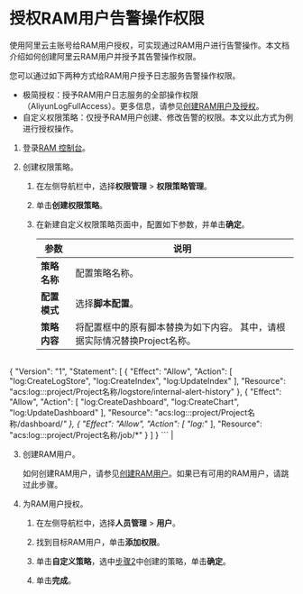 # 授权RAM用户告警操作权限

使用阿里云主账号给RAM用户授权，可实现通过RAM用户进行告警操作。本文档介绍如何创建阿里云RAM用户并授予其告警操作权限。

您可以通过如下两种方式给RAM用户授予日志服务告警操作权限。

-   极简授权：授予RAM用户日志服务的全部操作权限（AliyunLogFullAccess）。更多信息，请参见[创建RAM用户及授权](/intl.zh-CN/开发指南/访问控制RAM/创建RAM用户及授权.md)。
-   自定义权限策略：仅授予RAM用户创建、修改告警的权限。本文以此方式为例进行授权操作。

1.  登录[RAM 控制台](https://ram.console.aliyun.com/)。

2.  创建权限策略。

    1.  在左侧导航栏中，选择**权限管理** \> **权限策略管理**。

    2.  单击**创建权限策略**。

    3.  在新建自定义权限策略页面中，配置如下参数，并单击**确定**。

        |参数|说明|
        |--|--|
        |**策略名称**|配置策略名称。|
        |**配置模式**|选择**脚本配置**。|
        |**策略内容**|将配置框中的原有脚本替换为如下内容。 其中，请根据实际情况替换Project名称。

        ```
{
  "Version": "1",
  "Statement": [
    {
      "Effect": "Allow",
      "Action": [
        "log:CreateLogStore",
        "log:CreateIndex",
        "log:UpdateIndex"
      ],
      "Resource": "acs:log:*:*:project/Project名称/logstore/internal-alert-history"
    },
    {
      "Effect": "Allow",
      "Action": [
        "log:CreateDashboard",
        "log:CreateChart",
        "log:UpdateDashboard"
      ],
      "Resource": "acs:log:*:*:project/Project名称/dashboard/*"
    },
    {
      "Effect": "Allow",
      "Action": [
        "log:*"
      ],
      "Resource": "acs:log:*:*:project/Project名称/job/*"
    }
  ]
}
        ``` |

3.  创建RAM用户。

    如何创建RAM用户，请参见[创建RAM用户](/intl.zh-CN/开发指南/访问控制RAM/创建RAM用户及授权.mdsection_wz1_e6j_bdy)。如果已有可用的RAM用户，请跳过此步骤。

4.  为RAM用户授权。

    1.  在左侧导航栏中，选择**人员管理** \> **用户**。

    2.  找到目标RAM用户，单击**添加权限**。

    3.  单击**自定义策略**，选中[步骤2](#step_pzo_yvb_cmr)中创建的策略，单击**确定**。

    4.  单击**完成**。



